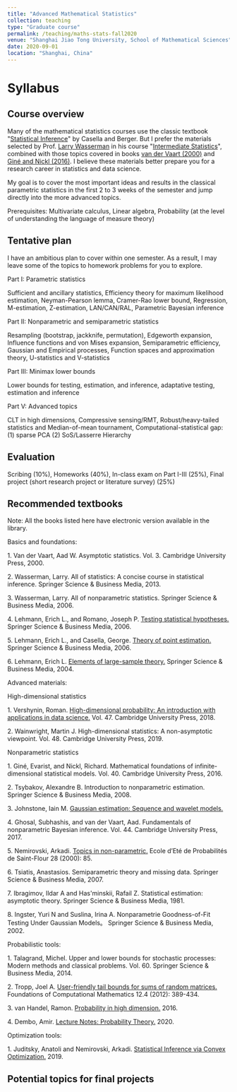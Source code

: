 ```yaml
---
title: "Advanced Mathematical Statistics"
collection: teaching
type: "Graduate course"
permalink: /teaching/maths-stats-fall2020
venue: "Shanghai Jiao Tong University, School of Mathematical Sciences"
date: 2020-09-01
location: "Shanghai, China"
---
```


Syllabus
======

Course overview
------

Many of the mathematical statistics courses use the classic textbook "[Statistical Inference](https://fsalamri.files.wordpress.com/2015/02/casella_berger_statistical_inference1.pdf)" by Casella and Berger. But I prefer the materials selected by Prof. [Larry Wasserman](http://www.stat.cmu.edu/~larry) in his course "[Intermediate Statistics](http://www.stat.cmu.edu/~larry/=stat705/)", combined with those topics covered in books [van der Vaart (2000)](#vdv-2000) and [Giné and Nickl (2016)](#gine-nickl-2016). I believe these materials better prepare you for a research career in statistics and data science.

My goal is to cover the most important ideas and results in the classical parametric statistics in the first 2 to 3 weeks of the semester and jump directly into the more advanced topics.

Prerequisites: Multivariate calculus, Linear algebra, Probability (at the level of understanding the language of measure theory)

Tentative plan
------
I have an ambitious plan to cover within one semester. As a result, I may leave some of the topics to homework problems for you to explore.

Part I: Parametric statistics

Sufficient and ancillary statistics, Efficiency theory for maximum likelihood estimation, Neyman-Pearson lemma, Cramer-Rao lower bound, Regression, M-estimation, Z-estimation, LAN/CAN/RAL, Parametric Bayesian inference

Part II: Nonparametric and semiparametric statistics

Resampling (bootstrap, jackknife, permutation), Edgeworth expansion, Influence functions and von Mises expansion, Semiparametric efficiency, Gaussian and Empirical processes, Function spaces and approximation theory, U-statistics and V-statistics

Part III: Minimax lower bounds 

Lower bounds for testing, estimation, and inference, adaptative testing, estimation and inference

Part V: Advanced topics

CLT in high dimensions, Compressive sensing/RMT, Robust/heavy-tailed statistics and Median-of-mean tournament, Computational-statistical gap: (1) sparse PCA (2) SoS/Lasserre Hierarchy 

Evaluation
------
Scribing (10%), Homeworks (40%), In-class exam on Part I-III (25%), Final project (short research project or literature survey) (25%)

Recommended textbooks
------
Note: All the books listed here have electronic version available in the library.

Basics and foundations:

<a name="vdv-2000"></a> 1. Van der Vaart, Aad W. Asymptotic statistics. Vol. 3. Cambridge University Press, 2000.

<a name="wasserman-2013"></a> 2. Wasserman, Larry. All of statistics: A concise course in statistical inference. Springer Science & Business Media, 2013.

<a name="wasserman-2006"></a> 3. Wasserman, Larry. All of nonparametric statistics. Springer Science & Business Media, 2006.

<a name="lehmann-romano-2006"></a> 4. Lehmann, Erich L., and Romano, Joseph P. [Testing statistical hypotheses.](https://www.stat.washington.edu/jaw/COURSES/580s/582/HO/Lehmann_and_Romano-TestingStatisticalHypotheses.pdf) Springer Science & Business Media, 2006.

<a name="lehmann-casella-2006"></a> 5. Lehmann, Erich L., and Casella, George. [Theory of point estimation.](https://www.webdepot.umontreal.ca/Usagers/perronf/MonDepotPublic/stt6100/E.L.Lehmann,%20G.Casella%20-%20Theory%20of%20point%20estimation.%202nd%20edition.pdf) Springer Science & Business Media, 2006.

<a name="lehmann-2004"></a> 6. Lehmann, Erich L. [Elements of large-sample theory.](http://www.esalq.usp.br/departamentos/lce/arquivos/aulas/2011/LCE5866/Springer_-_E.L.Lehmann_-_Elements_of_Large-sample_Theory.pdf) Springer Science & Business Media, 2004.

Advanced materials:

High-dimensional statistics

<a name="vershynin-2018"></a> 1. Vershynin, Roman. [High-dimensional probability: An introduction with applications in data science.](https://www.math.uci.edu/~rvershyn/papers/HDP-book/HDP-book.pdf) Vol. 47. Cambridge University Press, 2018.

<a name="wainwright-2019"></a> 2. Wainwright, Martin J. High-dimensional statistics: A non-asymptotic viewpoint. Vol. 48. Cambridge University Press, 2019.

Nonparametric statistics

<a name="gine-nickl-2016"></a> 1. Giné, Evarist, and Nickl, Richard. Mathematical foundations of infinite-dimensional statistical models. Vol. 40. Cambridge University Press, 2016.

<a name="tsybakov-2008"></a> 2. Tsybakov, Alexandre B. Introduction to nonparametric estimation. Springer Science & Business Media, 2008.

<a name="johnstone-gs"></a> 3. Johnstone, Iain M. [Gaussian estimation: Sequence and wavelet models.](http://statweb.stanford.edu/~imj/GE_08_09_17.pdf)

<a name="ghosal-vdv-2017"></a> 4. Ghosal, Subhashis, and van der Vaart, Aad. Fundamentals of nonparametric Bayesian inference. Vol. 44. Cambridge University Press, 2017.

<a name="nemirovski-2000"></a> 5. Nemirovski, Arkadi. [Topics in non-parametric.](https://www2.isye.gatech.edu/~nemirovs/snf00.pdf) Ecole d’Eté de Probabilités de Saint-Flour 28 (2000): 85.

<a name="tsiatis-2007"></a> 6. Tsiatis, Anastasios. Semiparametric theory and missing data. Springer Science & Business Media, 2007.

<a name="ibragimov-hasminskii-1981"></a> 7. Ibragimov, Ildar A and Has'minskii, Rafail Z. Statistical estimation: asymptotic theory. Springer Science & Business Media, 1981.

<a name="ingster-suslina-2002"></a> 8. Ingster, Yuri N and Suslina, Irina A. Nonparametrie Goodness-of-Fit Testing Under Gaussian Models。 Springer Science & Business Media, 2002.

Probabilistic tools:

<a name="talagrand-2014"></a> 1. Talagrand, Michel. Upper and lower bounds for stochastic processes: Modern methods and classical problems. Vol. 60. Springer Science & Business Media, 2014.

<a name="tropp-2012"></a> 2. Tropp, Joel A. [User-friendly tail bounds for sums of random matrices.](https://link.springer.com/content/pdf/10.1007/s10208-011-9099-z.pdf) Foundations of Computational Mathematics 12.4 (2012): 389-434.

<a name="vhandel-2016"></a> 3. van Handel, Ramon. [Probability in high dimension.](https://web.math.princeton.edu/~rvan/APC550.pdf) 2016.

<a name="dembo-2020"></a> 4. Dembo, Amir. [Lecture Notes: Probability Theory.](https://statweb.stanford.edu/~adembo/stat-310b/lnotes.pdf) 2020.

Optimization tools:

<a name="juditsky-nemirovski-2019"></a> 1. Juditsky, Anatoli and Nemirovski, Arkadi. [Statistical Inference via Convex Optimization.](https://www2.isye.gatech.edu/~nemirovs/StatOpt_LN_NS.pdf) 2019.

Potential topics for final projects
------
